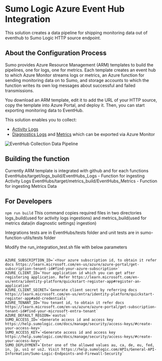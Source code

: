 # Sumo Logic Azure Event Hub Integration
This solution creates a data pipeline for shipping monitoring data out of eventhub to Sumo Logic HTTP source endpoint.

## About the Configuration Process
Sumo provides Azure Resource Management (ARM) templates to build the pipelines, one for logs, one for metrics. Each template creates an event hub to which Azure Monitor streams logs or metrics, an Azure function for sending monitoring data on to Sumo, and storage accounts to which the function writes its own log messages about successful and failed transmissions.

You download an ARM template, edit it to add the URL of your HTTP source, copy the template into Azure Portal, and deploy it. Then, you can start exporting monitoring data to EventHub.

This solution enables you to collect:

* [Activity Logs](https://help.sumologic.com/Send-Data/Applications-and-Other-Data-Sources/Azure-Audit/02Collect-Logs-for-Azure-Audit-from-Event-Hub)
* [Diagnostics Logs](https://help.sumologic.com/Send-Data/Collect-from-Other-Data-Sources/Azure_Monitoring/Collect_Logs_from_Azure_Monitor) and [Metrics](https://help.sumologic.com/Send-Data/Collect-from-Other-Data-Sources/Azure_Monitoring/Collect_Metrics_from_Azure_Monitor) which can be exported via Azure Monitor

![EventHub Collection Data Pipeline](https://s3.amazonaws.com/appdev-cloudformation-templates/AzureEventHubCollection.png)

## Building the function
Currently ARM template is integrated with github and for each functions
EventHubs/target/logs_build/EventHubs_Logs - Function for ingesting Activity Logs
EventHubs/target/metrics_build/EventHubs_Metrics - Function for ingesting Metrics Data

## For Developers
`npm run build`
This command copies required files in two directories logs_build(used for activity logs ingestions) and metrics_build(used for metrics data(in diagnostic settings) ingestion)

Integrations tests are in EventHubs/tests folder and unit tests are in sumo-function-utils/tests folder

Modify the run_integration_test.sh file with below parameters
```console

AZURE_SUBSCRIPTION_ID=`<Your azure subscription id, to obtain it refer docs https://learn.microsoft.com/en-us/azure/azure-portal/get-subscription-tenant-id#find-your-azure-subscription>`
AZURE_CLIENT_ID=`Your application id which you can get after registering application. Refer https://learn.microsoft.com/en-us/entra/identity-platform/quickstart-register-app#register-an-application`
AZURE_CLIENT_SECRET=`Generate client secret by referring docs https://learn.microsoft.com/en-us/entra/identity-platform/quickstart-register-app#add-credentials`
AZURE_TENANT_ID=`You tenant id, to obtain it refer docs https://learn.microsoft.com/en-us/azure/azure-portal/get-subscription-tenant-id#find-your-microsoft-entra-tenant`
AZURE_DEFAULT_REGION=`eastus`
SUMO_ACCESS_ID=`<Generate access id and access key https://help.sumologic.com/docs/manage/security/access-keys/#create-your-access-key>`
SUMO_ACCESS_KEY=`<Generate access id and access key https://help.sumologic.com/docs/manage/security/access-keys/#create-your-access-key>`
SUMO_DEPLOYMENT=`Enter one of the allowed values au, ca, de, eu, fed, in, jp, us1 or us2. Visit https://help.sumologic.com/APIs/General-API-Information/Sumo-Logic-Endpoints-and-Firewall-Security`
```
